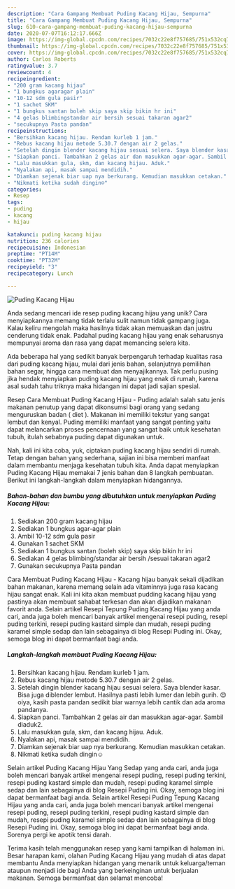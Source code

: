 ```yaml
---
description: "Cara Gampang Membuat Puding Kacang Hijau, Sempurna"
title: "Cara Gampang Membuat Puding Kacang Hijau, Sempurna"
slug: 610-cara-gampang-membuat-puding-kacang-hijau-sempurna
date: 2020-07-07T16:12:17.666Z
image: https://img-global.cpcdn.com/recipes/7032c22e8f757685/751x532cq70/puding-kacang-hijau-foto-resep-utama.jpg
thumbnail: https://img-global.cpcdn.com/recipes/7032c22e8f757685/751x532cq70/puding-kacang-hijau-foto-resep-utama.jpg
cover: https://img-global.cpcdn.com/recipes/7032c22e8f757685/751x532cq70/puding-kacang-hijau-foto-resep-utama.jpg
author: Carlos Roberts
ratingvalue: 3.7
reviewcount: 4
recipeingredient:
- "200 gram kacang hijau"
- "1 bungkus agaragar plain"
- "10-12 sdm gula pasir"
- "1 sachet SKM"
- "1 bungkus santan boleh skip saya skip bikin hr ini"
- "4 gelas blimbingstandar air bersih sesuai takaran agar2"
- "secukupnya Pasta pandan"
recipeinstructions:
- "Bersihkan kacang hijau. Rendam kurleb 1 jam."
- "Rebus kacang hijau metode 5.30.7 dengan air 2 gelas."
- "Setelah dingin blender kacang hijau sesuai selera. Saya blender kasar. Bisa juga diblender lembut. Hasilnya pasti lebih lumer dan lebih gurih. 😍oiya, kasih pasta pandan sedikit biar warnya lebih cantik dan ada aroma pandanya."
- "Siapkan panci. Tambahkan 2 gelas air dan masukkan agar-agar. Sambil diaduk2."
- "Lalu masukkan gula, skm, dan kacang hijau. Aduk."
- "Nyalakan api, masak sampai mendidih."
- "Diamkan sejenak biar uap nya berkurang. Kemudian masukkan cetakan."
- "Nikmati ketika sudah dingin☺"
categories:
- Resep
tags:
- puding
- kacang
- hijau

katakunci: puding kacang hijau 
nutrition: 236 calories
recipecuisine: Indonesian
preptime: "PT14M"
cooktime: "PT32M"
recipeyield: "3"
recipecategory: Lunch

---
```



![Puding Kacang Hijau](https://img-global.cpcdn.com/recipes/7032c22e8f757685/751x532cq70/puding-kacang-hijau-foto-resep-utama.jpg)

Anda sedang mencari ide resep puding kacang hijau yang unik? Cara menyiapkannya memang tidak terlalu sulit namun tidak gampang juga. Kalau keliru mengolah maka hasilnya tidak akan memuaskan dan justru cenderung tidak enak. Padahal puding kacang hijau yang enak seharusnya mempunyai aroma dan rasa yang dapat memancing selera kita.

Ada beberapa hal yang sedikit banyak berpengaruh terhadap kualitas rasa dari puding kacang hijau, mulai dari jenis bahan, selanjutnya pemilihan bahan segar, hingga cara membuat dan menyajikannya. Tak perlu pusing jika hendak menyiapkan puding kacang hijau yang enak di rumah, karena asal sudah tahu triknya maka hidangan ini dapat jadi sajian spesial.

Resep Cara Membuat Puding Kacang Hijau - Puding adalah salah satu jenis makanan penutup yang dapat dikonsumsi bagi orang yang sedang menguruskan badan ( diet ). Makanan ini memiliki tekstur yang sangat lembut dan kenyal. Puding memiliki manfaat yang sangat penting yaitu dapat melancarkan proses pencernaan yang sangat baik untuk kesehatan tubuh, itulah sebabnya puding dapat digunakan untuk.


Nah, kali ini kita coba, yuk, ciptakan puding kacang hijau sendiri di rumah. Tetap dengan bahan yang sederhana, sajian ini bisa memberi manfaat dalam membantu menjaga kesehatan tubuh kita. Anda dapat menyiapkan Puding Kacang Hijau memakai 7 jenis bahan dan 8 langkah pembuatan. Berikut ini langkah-langkah dalam menyiapkan hidangannya.

<!--inarticleads1-->

##### Bahan-bahan dan bumbu yang dibutuhkan untuk menyiapkan Puding Kacang Hijau:

1. Sediakan 200 gram kacang hijau
1. Sediakan 1 bungkus agar-agar plain
1. Ambil 10-12 sdm gula pasir
1. Gunakan 1 sachet SKM
1. Sediakan 1 bungkus santan (boleh skip) saya skip bikin hr ini
1. Sediakan 4 gelas blimbing/standar air bersih /sesuai takaran agar2
1. Gunakan secukupnya Pasta pandan


Cara Membuat Puding Kacang Hijau - Kacang hijau banyak sekali dijadikan bahan makanan, karena memang selain ada vitaminnya juga rasa kacang hijau sangat enak. Kali ini kita akan membuat pudding kacang hijau yang pastinya akan membuat sahabat terkesan dan akan dijadikan makanan favorit anda. Selain artikel Resepi Tepung Puding Kacang Hijau yang anda cari, anda juga boleh mencari banyak artikel mengenai resepi puding, resepi puding terkini, resepi puding kastard simple dan mudah, resepi puding karamel simple sedap dan lain sebagainya di blog Resepi Puding ini. Okay, semoga blog ini dapat bermanfaat bagi anda. 

<!--inarticleads2-->

##### Langkah-langkah membuat Puding Kacang Hijau:

1. Bersihkan kacang hijau. Rendam kurleb 1 jam.
1. Rebus kacang hijau metode 5.30.7 dengan air 2 gelas.
1. Setelah dingin blender kacang hijau sesuai selera. Saya blender kasar. Bisa juga diblender lembut. Hasilnya pasti lebih lumer dan lebih gurih. 😍oiya, kasih pasta pandan sedikit biar warnya lebih cantik dan ada aroma pandanya.
1. Siapkan panci. Tambahkan 2 gelas air dan masukkan agar-agar. Sambil diaduk2.
1. Lalu masukkan gula, skm, dan kacang hijau. Aduk.
1. Nyalakan api, masak sampai mendidih.
1. Diamkan sejenak biar uap nya berkurang. Kemudian masukkan cetakan.
1. Nikmati ketika sudah dingin☺


Selain artikel Puding Kacang Hijau Yang Sedap yang anda cari, anda juga boleh mencari banyak artikel mengenai resepi puding, resepi puding terkini, resepi puding kastard simple dan mudah, resepi puding karamel simple sedap dan lain sebagainya di blog Resepi Puding ini. Okay, semoga blog ini dapat bermanfaat bagi anda. Selain artikel Resepi Puding Tepung Kacang Hijau yang anda cari, anda juga boleh mencari banyak artikel mengenai resepi puding, resepi puding terkini, resepi puding kastard simple dan mudah, resepi puding karamel simple sedap dan lain sebagainya di blog Resepi Puding ini. Okay, semoga blog ini dapat bermanfaat bagi anda. Sorenya pergi ke apotik tensi darah. 

Terima kasih telah menggunakan resep yang kami tampilkan di halaman ini. Besar harapan kami, olahan Puding Kacang Hijau yang mudah di atas dapat membantu Anda menyiapkan hidangan yang menarik untuk keluarga/teman ataupun menjadi ide bagi Anda yang berkeinginan untuk berjualan makanan. Semoga bermanfaat dan selamat mencoba!
